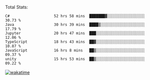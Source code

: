 Total Stats:
<!--START_SECTION:waka-->

```text
C#                    52 hrs 58 mins  ███████▓░░░░░░░░░░░░░░░░░   30.73 %
Java                  30 hrs 39 mins  ████▒░░░░░░░░░░░░░░░░░░░░   17.79 %
Jupyter               20 hrs 47 mins  ███░░░░░░░░░░░░░░░░░░░░░░   12.06 %
TypeScript            18 hrs 43 mins  ██▓░░░░░░░░░░░░░░░░░░░░░░   10.87 %
JavaScript            16 hrs 8 mins   ██▒░░░░░░░░░░░░░░░░░░░░░░   09.37 %
unity                 15 hrs 53 mins  ██▒░░░░░░░░░░░░░░░░░░░░░░   09.22 %
```

<!--END_SECTION:waka-->

[![wakatime](https://wakatime.com/badge/user/d6a1e036-2153-43d6-9604-0dce67457b7f.svg)](https://wakatime.com/@d6a1e036-2153-43d6-9604-0dce67457b7f)
